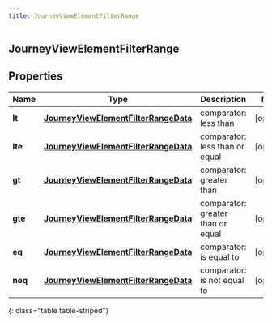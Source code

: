 ```yaml
---
title: JourneyViewElementFilterRange
---
```

## JourneyViewElementFilterRange

## Properties

|Name | Type | Description | Notes|
|------------ | ------------- | ------------- | -------------|
| **lt** | [**JourneyViewElementFilterRangeData**](JourneyViewElementFilterRangeData.html) | comparator: less than | [optional] |
| **lte** | [**JourneyViewElementFilterRangeData**](JourneyViewElementFilterRangeData.html) | comparator: less than or equal | [optional] |
| **gt** | [**JourneyViewElementFilterRangeData**](JourneyViewElementFilterRangeData.html) | comparator: greater than | [optional] |
| **gte** | [**JourneyViewElementFilterRangeData**](JourneyViewElementFilterRangeData.html) | comparator: greater than or equal | [optional] |
| **eq** | [**JourneyViewElementFilterRangeData**](JourneyViewElementFilterRangeData.html) | comparator: is equal to | [optional] |
| **neq** | [**JourneyViewElementFilterRangeData**](JourneyViewElementFilterRangeData.html) | comparator: is not equal to | [optional] |
{: class="table table-striped"}



